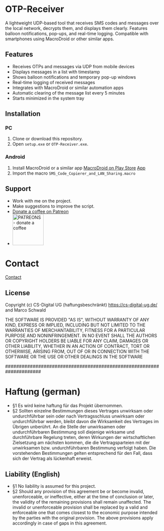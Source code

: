 # OTP-Receiver
A lightweight UDP-based tool that receives SMS codes and messages over the local network, decrypts them, and displays them clearly. Features balloon notifications, pop-ups, and real-time logging. Compatible with smartphones using MacroDroid or other similar apps.

## Features
- Receives OTPs and messages via UDP from mobile devices
- Displays messages in a list with timestamp
- Shows balloon notifications and temporary pop-up windows
- Real-time logging of received messages
- Integrates with MacroDroid or similar automation apps
- Automatic clearing of the message list every 5 minutes
- Starts minimized in the system tray

## Installation
### PC
1. Clone or download this repository.
2. Open `setup.exe` or `OTP-Receiver.exe`.

### Android
1. Install MacroDroid or a similar app
[MacroDroid on Play Store](https://play.google.com/store/apps/details?id=com.arlosoft.macrodroid&pcampaignid=web_share&aff=marcoschwald.de)
<a href="https://play.google.com/store/apps/details?id=com.arlosoft.macrodroid&pcampaignid=web_share&aff=marcoschwald.de" target="_blank">App </a>
3. Import the macro `SMS_Code_Copierer_and_LAN_Sharing.macro`



## Support
- Work with me on the project.
- Make suggestions to improve the script.
- [Donate a coffee on Patreon](https://www.patreon.com/join/marcoschwald)
- <a href="https://www.patreon.com/join/marcoschwald" target="_blank"><img src="images/patreon_logo.png" alt="PATREONS - donate a coffee" style="width:100px;height:100px;"></a>


# Contact
<a href="https://marcoschwald.de/kontakt/kontakt.php" target="_blank">Contact</a>


  
## License
Copyright (c) CS-Digital UG (haftungsbeschränkt) https://cs-digital-ug.de/  
and Marco Schwald

THE SOFTWARE IS PROVIDED "AS IS", WITHOUT WARRANTY OF ANY KIND, EXPRESS OR IMPLIED,
INCLUDING BUT NOT LIMITED TO THE WARRANTIES OF MERCHANTABILITY, FITNESS FOR A PARTICULAR PURPOSE AND NONINFRINGEMENT.
IN NO EVENT SHALL THE AUTHORS OR COPYRIGHT HOLDERS BE LIABLE FOR ANY CLAIM, DAMAGES OR OTHER LIABILITY,
WHETHER IN AN ACTION OF CONTRACT, TORT OR OTHERWISE, ARISING FROM, OUT OF OR IN CONNECTION WITH THE SOFTWARE OR
THE USE OR OTHER DEALINGS IN THE SOFTWARE

  
  
  
  
  #####################################################################
# Haftung (german)
  - §1 Es wird keine haftung für das Projekt übernommen.
  - §2 Sollten einzelne Bestimmungen dieses Vertrages unwirksam oder undurchführbar sein oder nach Vertragsschluss unwirksam oder undurchführbar werden, bleibt davon die Wirksamkeit des Vertrages im Übrigen unberührt. An die Stelle der unwirksamen oder undurchführbaren Bestimmung soll diejenige wirksame und durchführbare Regelung treten, deren Wirkungen der wirtschaftlichen Zielsetzung am nächsten kommen, die die Vertragsparteien mit der unwirksamen bzw. undurchführbaren Bestimmung verfolgt haben. Die vorstehenden Bestimmungen gelten entsprechend für den Fall, dass sich der Vertrag als lückenhaft erweist.

## Liability (English)
- §1 No liability is assumed for this project.
- §2 Should any provision of this agreement be or become invalid, unenforceable, or ineffective, either at the time of conclusion or later, the validity of the remaining provisions shall remain unaffected. The invalid or unenforceable provision shall be replaced by a valid and enforceable one that comes closest to the economic purpose intended by the parties with the original provision. The above provisions apply accordingly in case of gaps in this agreement.

